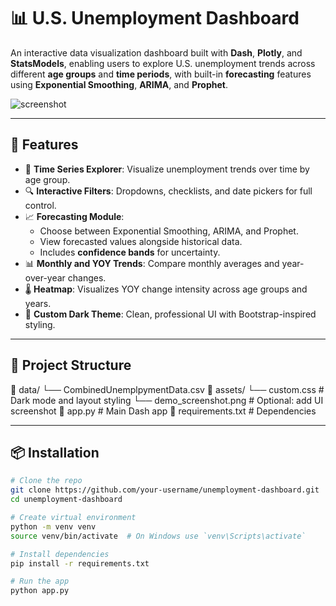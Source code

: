 # 📊 U.S. Unemployment Dashboard

An interactive data visualization dashboard built with **Dash**, **Plotly**, and **StatsModels**, enabling users to explore U.S. unemployment trends across different **age groups** and **time periods**, with built-in **forecasting** features using **Exponential Smoothing**, **ARIMA**, and **Prophet**.

![screenshot](assets/demo_screenshot.png)

---

## 🚀 Features

- 📅 **Time Series Explorer**: Visualize unemployment trends over time by age group.
- 🔍 **Interactive Filters**: Dropdowns, checklists, and date pickers for full control.
- 📈 **Forecasting Module**:
  - Choose between Exponential Smoothing, ARIMA, and Prophet.
  - View forecasted values alongside historical data.
  - Includes **confidence bands** for uncertainty.
- 📊 **Monthly and YOY Trends**: Compare monthly averages and year-over-year changes.
- 🌡️ **Heatmap**: Visualizes YOY change intensity across age groups and years.
- 🎨 **Custom Dark Theme**: Clean, professional UI with Bootstrap-inspired styling.

---

## 📂 Project Structure

📁 data/
└── CombinedUnemplpymentData.csv
📁 assets/
└── custom.css # Dark mode and layout styling
└── demo_screenshot.png # Optional: add UI screenshot
📄 app.py # Main Dash app
📄 requirements.txt # Dependencies


---

## 📦 Installation

```bash
# Clone the repo
git clone https://github.com/your-username/unemployment-dashboard.git
cd unemployment-dashboard

# Create virtual environment
python -m venv venv
source venv/bin/activate  # On Windows use `venv\Scripts\activate`

# Install dependencies
pip install -r requirements.txt

# Run the app
python app.py













